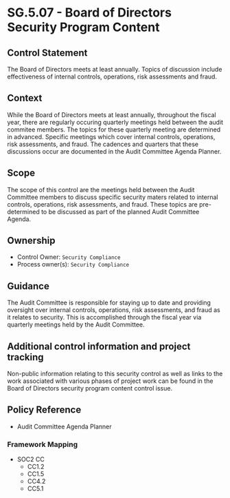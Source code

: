 # SG.5.07 - Board of Directors Security Program Content

## Control Statement

The Board of Directors meets at least annually. Topics of discussion include effectiveness of internal controls, operations, risk assessments and fraud.

## Context

While the Board of Directors meets at least annually, throughout the fiscal year, there are regularly occuring quarterly meetings held between the audit commitee members. The topics for these quarterly meeting are determined in advanced. Specific meetings which cover internal controls, operations, risk assessments, and fraud. The cadences and quarters that these discussions occur are documented in the Audit Committee Agenda Planner.

## Scope

The scope of this control are the meetings held between the Audit Committee members to discuss specific security maters related to internal controls, operations, risk assessments, and fraud. These topics are pre-determined to be discussed as part of the planned Audit Committee Agenda.

## Ownership

* Control Owner: `Security Compliance`
* Process owner\(s\): `Security Compliance`

## Guidance

The Audit Committee is responsible for staying up to date and providing oversight over internal controls, operations, risk assessments, and fraud as it relates to security. This is accomplished through the fiscal year via quarterly meetings held by the Audit Committee.

## Additional control information and project tracking

Non-public information relating to this security control as well as links to the work associated with various phases of project work can be found in the Board of Directors security program content control issue.

## Policy Reference

* Audit Committee Agenda Planner

### Framework Mapping

* SOC2 CC
  * CC1.2
  * CC1.5
  * CC4.2
  * CC5.1

